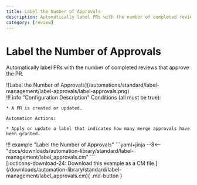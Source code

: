 ```yaml
---
title: Label the Number of Approvals
description: Automatically label PRs with the number of completed reviews that approve the PR.
category: [review]
---
```

# Label the Number of Approvals

Automatically label PRs with the number of completed reviews that approve the PR.

<div class="automationImage" markdown="1">
![Label the Number of Approvals](/automations/standard/label-management/label-approvals/label-approvals.png)
</div>
<div class="automationDescription" markdown="1">
!!! info "Configuration Description"
    Conditions (all must be true):

    * A PR is created or updated.

    Automation Actions:

    * Apply or update a label that indicates how many merge approvals have been granted.

</div>
<div class="automationExample" markdown="1">
!!! example "Label the Number of Approvals"
    ```yaml+jinja
    --8<-- "docs/downloads/automation-library/standard/label-management/label_approvals.cm"
    ```
    <div class="result" markdown>
      <span>
      [:octicons-download-24: Download this example as a CM file.](/downloads/automation-library/standard/label-management/label_approvals.cm){ .md-button }
      </span>
    </div>
</div>
